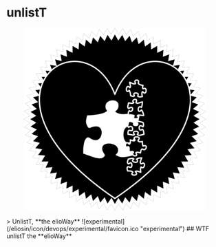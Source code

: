 # unlistT
<figure>
  <img src="star.png" alt="">
</figure>
> UnlistT, **the elioWay**
![experimental](/eliosin/icon/devops/experimental/favicon.ico "experimental")
## WTF
unlistT the **elioWay**
